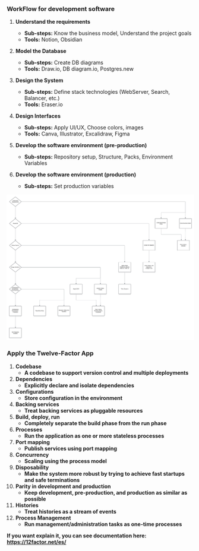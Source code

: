 ### WorkFlow for development software 
1. **Understand the requirements**
    - **Sub-steps:** Know the business model, Understand the project goals
    - **Tools:** Notion, Obsidian

2. **Model the Database**
    - **Sub-steps:** Create DB diagrams
    - **Tools:** Draw.io, DB diagram.io, Postgres.new

3. **Design the System**
    - **Sub-steps:** Define stack technologies (WebServer, Search, Balancer, etc.)
    - **Tools:** Eraser.io

4. **Design Interfaces**
    - **Sub-steps:** Apply UI/UX, Choose colors, images
    - **Tools:** Canva, Illustrator, Excalidraw, Figma

5. **Develop the software environment (pre-production)**
    - **Sub-steps:** Repository setup, Structure, Packs, Environment Variables

6. **Develop the software environment (production)**
    - **Sub-steps:** Set production variables

![diagram-workflow](./assets/Untitled%20Diagram-2.png)

### Apply the Twelve-Factor App
1. **Codebase**
    - **A codebase to support version control and multiple deployments**
2. **Dependencies**
    - **Explicitly declare and isolate dependencies**
3. **Configurations**
    - **Store configuration in the environment**
4. **Backing services**
    - **Treat backing services as pluggable resources**
5. **Build, deploy, run**
    - **Completely separate the build phase from the run phase**
6. **Processes**
    - **Run the application as one or more stateless processes**
7. **Port mapping**
    - **Publish services using port mapping**
8. **Concurrency**
    - **Scaling using the process model**
9. **Disposability**
    - **Make the system more robust by trying to achieve fast startups and safe terminations**
10. **Parity in development and production**
    - **Keep development, pre-production, and production as similar as possible**
11. **Histories**
    - **Treat histories as a stream of events**
12. **Process Management**
    - **Run management/administration tasks as one-time processes**

**If you want explain it, you can see documentation here: https://12factor.net/es/**